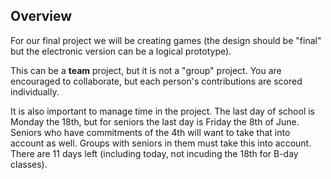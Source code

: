 ## Overview

For our final project we will be creating games (the design should be "final" but the electronic version can be a logical prototype).

This can be a **team** project, but it is not a "group" project. You are encouraged to collaborate, but each person's contributions are scored individually.

It is also important to manage time in the project. The last day of school is Monday the 18th, but for seniors the last day is Friday the 8th of June. Seniors who have commitments of the 4th will want to take that into account as well. Groups with seniors in them must take this into account. There are 11 days left (including today, not incuding the 18th for B-day classes).
